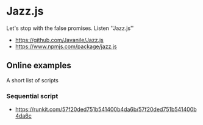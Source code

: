 # Jazz.js
Let's stop with the false promises. Listen ''Jazz.js''

- https://github.com/Javanile/Jazz.js
- https://www.npmjs.com/package/jazz.js

## Online examples

A short list of scripts

### Sequential script
- https://runkit.com/57f20ded751b541400b4da6b/57f20ded751b541400b4da6c
